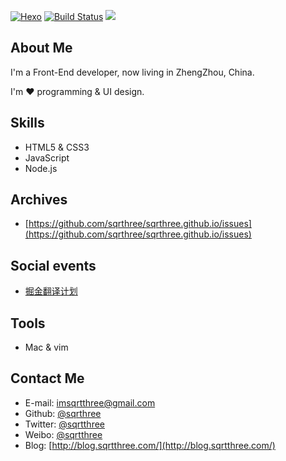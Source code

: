 [![Hexo](https://img.shields.io/badge/hexo-3.2.2-brightgreen.svg)](http://hexo.io/) [![Build Status](https://travis-ci.org/sqrthree/MyBlog.svg?branch=master)](https://travis-ci.org/sqrthree/MyBlog) [![](https://david-dm.org/sqrthree/MyBlog.svg)](http://blog.sqrtthree.com/)

## About Me

I'm a Front-End developer, now living in ZhengZhou, China.

I'm ❤  programming & UI design.

## Skills

* HTML5 & CSS3
* JavaScript
* Node.js

## Archives

* [https://github.com/sqrthree/sqrthree.github.io/issues](https://github.com/sqrthree/sqrthree.github.io/issues)

## Social events

* [掘金翻译计划](https://github.com/xitu/gold-miner)

## Tools

* Mac & vim

## Contact Me

* E-mail:	[imsqrtthree@gmail.com](mailto:imsqrtthree@gmail.com)
* Github:	[@sqrthree](https://github.com/sqrthree)
* Twitter:	[@sqrtthree](https://twitter.com/sqrtthree)
* Weibo:	[@sqrtthree](http://weibo.com/sqrtthree)
* Blog:	    [http://blog.sqrtthree.com/](http://blog.sqrtthree.com/)
